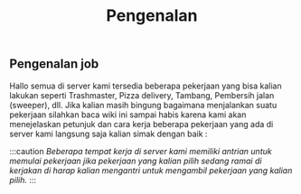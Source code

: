﻿---
id: job
title: Pengenalan
---

## Pengenalan job

Hallo semua di server kami tersedia beberapa pekerjaan yang bisa kalian lakukan seperti Trashmaster, Pizza delivery, Tambang, Pembersih jalan (sweeper), dll. Jika kalian masih bingung bagaimana menjalankan suatu pekerjaan silahkan baca wiki ini sampai habis karena kami akan menejelaskan petunjuk dan cara kerja beberapa pekerjaan yang ada di server kami langsung saja kalian simak dengan baik :

:::caution
*Beberapa tempat kerja di server kami memiliki antrian untuk memulai pekerjaan jika pekerjaan yang kalian pilih sedang ramai di kerjakan di harap kalian mengantri untuk mengambil pekerjaan yang kalian pilih.*
:::